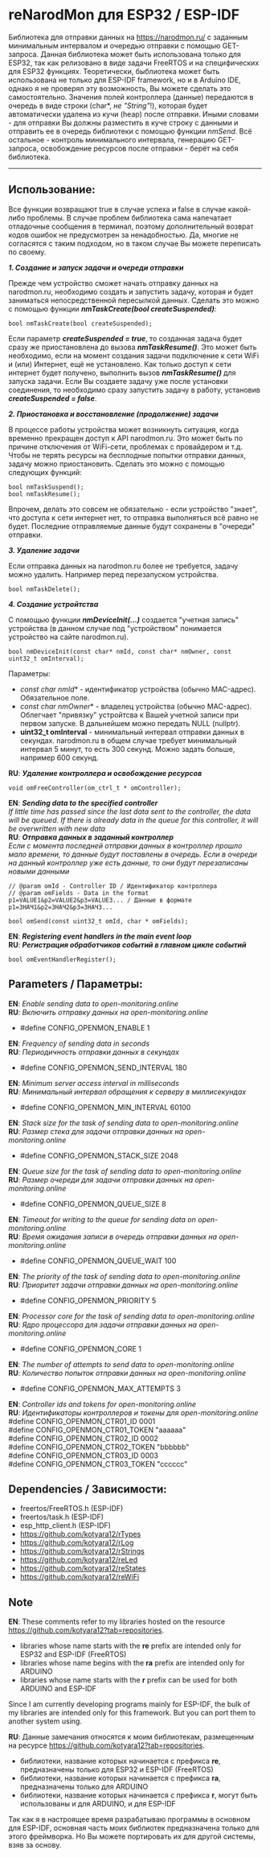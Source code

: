 # reNarodMon для ESP32 / ESP-IDF

Библиотека для отправки данных на https://narodmon.ru/ с заданным минимальным интервалом и очередью отправки с помощью GET-запроса. Данная библиотека может быть использована только для ESP32, так как релизовано в виде задачи FreeRTOS и на специфических для ESP32 функциях. Теоретически, быблиотека может быть использована не только для ESP-IDF framework, но и в Arduino IDE, однако я не проверял эту возможность, Вы можете сделать это самостоятельно.
Значения полей контроллера (данные) передаются в очередь в виде строки (char*, _не "String"_!), которая будет автоматически удалена из кучи (heap) после отправки. Иными словами - для отправки Вы должны разместить в куче строку с данными и отправить ее в очередь библиотеки с помощью функции _nmSend_. Всё остальное - контроль минимального интервала, генерацию GET-запроса, освобождение ресурсов после отправки - берёт на себя библиотека.

---

## Использование:

Все функции возвращают true в случае успеха и false в случае какой-либо проблемы. В случае проблем библиотека сама напечатает отладочные сообщения в терминал, поэтому дополнительный возврат кодов ошибок не предусмотрен за ненадобностью. Да, многие не согласятся с таким подходом, но в таком случае Вы можете переписать по своему.

***1. Создание и запуск задачи и очереди отправки***<br/>

Прежде чем устройство сможет начать отправку данных на narodmon.ru, необходимо создать и запустить задачу, которая и будет заниматься непосредственной пересылкой данных. Сделать это можно с помощью функции ***nmTaskCreate(bool createSuspended)***:
```
bool nmTaskCreate(bool createSuspended);
```
Если параметр ***createSuspended = true***, то созданная задача будет сразу же приостановлена до вызова ***nmTaskResume()***. Это может быть необходимо, если на момент создания задачи подключение к сети WiFi и (или) Интернет, ещё не установлено. Как только доступ к сети интернет будет получено, выполнить вызов ***nmTaskResume()*** для запуска задачи. Если Вы создаете задачу уже после установки соединения, то необходимо сразу запустить задачу в работу, установив ***createSuspended = false***.

***2. Приостановка и восстановление (продолжение) задачи***<br/>

В процессе работы устройства может возникнуть ситуация, когда временно прекращен доступ к API narodmon.ru. Это может быть по причине отключения от WiFi-сети, проблемах с провайдером и т.д. Чтобы не терять ресурсы на бесплодные попытки отправки данных, задачу можно приостановить. Сделать это можно с помощью следующих функций:

```
bool nmTaskSuspend();
bool nmTaskResume();
```
Впрочем, делать это совсем не обязательно - если устройство "знает", что доступа к сети интернет нет, то отправка выполняться всё равно не будет. Последние отправляемые данные будут сохранены в "очереди" отправки.

***3. Удаление задачи***<br/>

Если отправка данных на narodmon.ru более не требуется, задачу можно удалить. Например перед перезапуском устройства.

```
bool nmTaskDelete();
```

***4. Создание устройтства***<br/>

С помощью функции ***nmDeviceInit(...)*** создается "учетная запись" устройства (в данном случае под "устройством" понимается устройство на сайте narodmon.ru). 
```
bool nmDeviceInit(const char* nmId, const char* nmOwner, const uint32_t omInterval);
```
Параметры:
- **const char* nmId** - идентификатор устройства (обычно MAC-адрес). Обязательное поле.
- **const char* nmOwner** - владелец устройства (обычно MAC-адрес). Облегчает "привязку" устройтсва к Вашей учетной записи при первом запуске. В дальнейшем можно передать NULL (nullptr).
- **uint32_t omInterval** - минимальный интервал отправки данных в секундах. narodmon.ru в общем случае требует минимальный интервал 5 минут, то есть 300 секунд. Можно задать больше, например 600 секунд.

**RU**: ***Удаление контроллера и освобождение ресурсов***<br/>
```
void omFreeController(om_ctrl_t * omController);
```

**EN**: ***Sending data to the specified controller***<br/>
_If little time has passed since the last data sent to the controller, the data will be queued. If there is already data in the queue for this controller, it will be overwritten with new data_<br/>
**RU**: ***Отправка данных в заданный контроллер***<br/>
_Если с момента последней отправки данных в контроллер прошло мало времени, то данные будут поставлены в очередь. Если в очереди на данный контроллер уже есть данные, то они будут перезаписаны новыми данными_<br/>
```
// @param omId - Controller ID / Идентификатор контроллера
// @param omFields - Data in the format p1=VALUE1&p2=VALUE2&p3=VALUE3... / Данные в формате p1=ЗНАЧ1&p2=ЗНАЧ2&p3=ЗНАЧ3...

bool omSend(const uint32_t omId, char * omFields);
```

**EN**: ***Registering event handlers in the main event loop***<br/>
**RU**: ***Регистрация обработчиков событий в главном цикле событий***<br/>
```
bool omEventHandlerRegister();
```

## Parameters / Параметры:

**EN**: _Enable sending data to open-monitoring.online_<br/>
**RU**: _Включить отправку данных на open-monitoring.online_<br/>
- #define CONFIG_OPENMON_ENABLE 1<br/>

**EN**: _Frequency of sending data in seconds_<br/>
**RU**: _Периодичность отправки данных в секундах_<br/>
- #define CONFIG_OPENMON_SEND_INTERVAL 180<br/>

**EN**: _Minimum server access interval in milliseconds_<br/>
**RU**: _Минимальный интервал обращения к серверу в миллисекундах_<br/>
- #define CONFIG_OPENMON_MIN_INTERVAL 60100<br/>

**EN**: _Stack size for the task of sending data to open-monitoring.online_<br/>
**RU**: _Размер стека для задачи отправки данных на open-monitoring.online_<br/>
- #define CONFIG_OPENMON_STACK_SIZE 2048<br/>

**EN**: _Queue size for the task of sending data to open-monitoring.online_<br/>
**RU**: _Размер очереди для задачи отправки данных на open-monitoring.online_<br/>
- #define CONFIG_OPENMON_QUEUE_SIZE 8<br/>

**EN**: _Timeout for writing to the queue for sending data on open-monitoring.online_<br/>
**RU**: _Время ожидания записи в очередь отправки данных на open-monitoring.online_<br/>
- #define CONFIG_OPENMON_QUEUE_WAIT 100<br/>

**EN**: _The priority of the task of sending data to open-monitoring.online_<br/>
**RU**: _Приоритет задачи отправки данных на open-monitoring.online_<br/>
- #define CONFIG_OPENMON_PRIORITY 5<br/>

**EN**: _Processor core for the task of sending data to open-monitoring.online_<br/>
**RU**: _Ядро процессора для задачи отправки данных на open-monitoring.online_<br/>
- #define CONFIG_OPENMON_CORE 1<br/>

**EN**: _The number of attempts to send data to open-monitoring.online_<br/>
**RU**: _Количество попыток отправки данных на open-monitoring.online_<br/>
- #define CONFIG_OPENMON_MAX_ATTEMPTS 3<br/>

**EN**: _Controller ids and tokens for open-monitoring.online_<br/>
**RU**: _Идентификаторы контроллеров и токены для open-monitoring.online_<br/>
#define CONFIG_OPENMON_CTR01_ID 0001<br/>
#define CONFIG_OPENMON_CTR01_TOKEN "aaaaaa"<br/>
#define CONFIG_OPENMON_CTR02_ID 0002<br/>
#define CONFIG_OPENMON_CTR02_TOKEN "bbbbbb"<br/>
#define CONFIG_OPENMON_CTR03_ID 0003<br/>
#define CONFIG_OPENMON_CTR03_TOKEN "cccccc"<br/>

## Dependencies / Зависимости:
- freertos/FreeRTOS.h (ESP-IDF)
- freertos/task.h (ESP-IDF)
- esp_http_client.h (ESP-IDF)
- https://github.com/kotyara12/rTypes
- https://github.com/kotyara12/rLog
- https://github.com/kotyara12/rStrings
- https://github.com/kotyara12/reLed
- https://github.com/kotyara12/reStates
- https://github.com/kotyara12/reWiFi

## Note
**EN**: These comments refer to my libraries hosted on the resource https://github.com/kotyara12?tab=repositories.

- libraries whose name starts with the **re** prefix are intended only for ESP32 and ESP-IDF (FreeRTOS)
- libraries whose name begins with the **ra** prefix are intended only for ARDUINO
- libraries whose name starts with the **r** prefix can be used for both ARDUINO and ESP-IDF

Since I am currently developing programs mainly for ESP-IDF, the bulk of my libraries are intended only for this framework. But you can port them to another system using.

**RU**: Данные замечания относятся к моим библиотекам, размещенным на ресурсе https://github.com/kotyara12?tab=repositories.

- библиотеки, название которых начинается с префикса **re**, предназначены только для ESP32 и ESP-IDF (FreeRTOS)
- библиотеки, название которых начинается с префикса **ra**, предназначены только для ARDUINO
- библиотеки, название которых начинается с префикса **r**, могут быть использованы и для ARDUINO, и для ESP-IDF

Так как я в настроящее время разрабатываю программы в основном для ESP-IDF, основная часть моих библиотек предназначена только для этого фреймворка. Но Вы можете портировать их для другой системы, взяв за основу.
